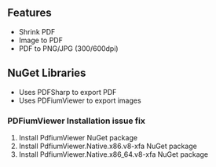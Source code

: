 ## Features ##
- Shrink PDF
- Image to PDF
- PDF to PNG/JPG (300/600dpi)

## NuGet Libraries ##
- Uses PDFSharp to export PDF
- Uses PDFiumViewer to export images

### PDFiumViewer Installation issue fix ###
1. Install PdfiumViewer NuGet package
2. Install PdfiumViewer.Native.x86.v8-xfa NuGet package
3. Install PdfiumViewer.Native.x86_64.v8-xfa NuGet package